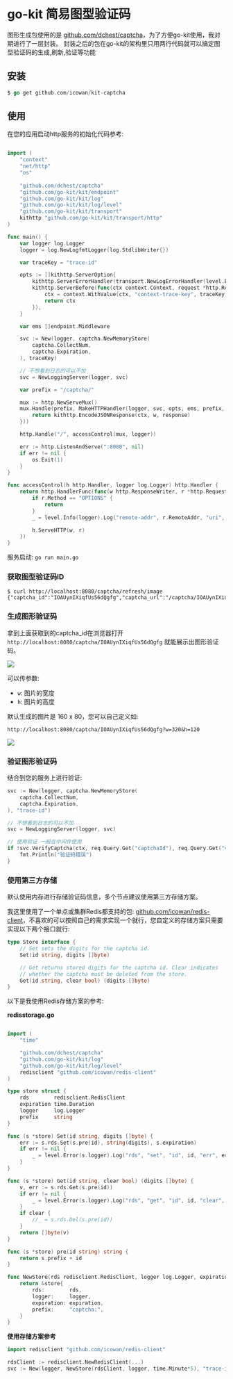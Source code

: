 # go-kit 简易图型验证码


图形生成包使用的是 [github.com/dchest/captcha](github.com/dchest/captcha)，为了方便go-kit使用，我对期进行了一层封装。
封装之后的包在go-kit的架构里只用两行代码就可以搞定图型验证码的生成,刷新,验证等功能

## 安装

```go
$ go get github.com/icowan/kit-captcha
```

## 使用

在您的应用启动http服务的初始化代码参考: 

```go 

import (
	"context"
	"net/http"
	"os"
	
	"github.com/dchest/captcha"
	"github.com/go-kit/kit/endpoint"
	"github.com/go-kit/kit/log"
	"github.com/go-kit/kit/log/level"
	"github.com/go-kit/kit/transport"
	kithttp "github.com/go-kit/kit/transport/http"
)

func main() {
	var logger log.Logger
	logger = log.NewLogfmtLogger(log.StdlibWriter{})

    var traceKey = "trace-id"

	opts := []kithttp.ServerOption{
		kithttp.ServerErrorHandler(transport.NewLogErrorHandler(level.Error(logger))),
		kithttp.ServerBefore(func(ctx context.Context, request *http.Request) context.Context {
			ctx = context.WithValue(ctx, "context-trace-key", traceKey)
			return ctx
		}),
	}

	var ems []endpoint.Middleware

	svc := New(logger, captcha.NewMemoryStore(
		captcha.CollectNum,
		captcha.Expiration,
	), traceKey)

    // 不想看到日志的可以不加
	svc = NewLoggingServer(logger, svc)

	var prefix = "/captcha/"

	mux := http.NewServeMux()
	mux.Handle(prefix, MakeHTTPHandler(logger, svc, opts, ems, prefix, func(ctx context.Context, w http.ResponseWriter, response interface{}) (err error) {
		return kithttp.EncodeJSONResponse(ctx, w, response)
	}))

	http.Handle("/", accessControl(mux, logger))

	err := http.ListenAndServe(":8080", nil)
	if err != nil {
		os.Exit(1)
	}
}

func accessControl(h http.Handler, logger log.Logger) http.Handler {
	return http.HandlerFunc(func(w http.ResponseWriter, r *http.Request) {
		if r.Method == "OPTIONS" {
			return
		}
		_ = level.Info(logger).Log("remote-addr", r.RemoteAddr, "uri", r.RequestURI, "method", r.Method, "length", r.ContentLength)

		h.ServeHTTP(w, r)
	})
}

```

服务启动: `go run main.go`


### 获取图型验证码ID

```
$ curl http://localhost:8080/captcha/refresh/image
{"captcha_id":"IOAUynIXiqfUs56dQgfg","captcha_url":"/captcha/IOAUynIXiqfUs56dQgfg"}
```

### 生成图形验证码

拿到上面获取到的captcha_id在浏览器打开 `http://localhost:8080/captcha/IOAUynIXiqfUs56dQgfg` 就能展示出图形验证码。

![](media/16014521771539/16014543282053.jpg)

可以传参数:

- `w`: 图片的宽度
- `h`: 图片的高度

默认生成的图片是 160 x 80，您可以自己定义如:

`http://localhost:8080/captcha/IOAUynIXiqfUs56dQgfg?w=320&h=120`

![](media/16014521771539/16014544592239.jpg)


### 验证图形验证码

结合到您的服务上进行验证:

```go
svc := New(logger, captcha.NewMemoryStore(
    captcha.CollectNum,
    captcha.Expiration,
), "trace-id")

// 不想看到日志的可以不加
svc = NewLoggingServer(logger, svc)

// 使用验证 一般在中间件使用
if !svc.VerifyCaptcha(ctx, req.Query.Get("captchaId"), req.Query.Get("verifyCode")) {
    fmt.Println("验证码错误")
} 
```

### 使用第三方存储

默认使用内存进行存储验证码信息，多个节点建议使用第三方存储方案。

我这里使用了一个单点或集群Redis都支持的包: [github.com/icowan/redis-client](github.com/icowan/redis-client)，不喜欢的可以按照自己的需求实现一个就行，您自定义的存储方案只需要实现以下两个接口就行:

```go
type Store interface {
	// Set sets the digits for the captcha id.
	Set(id string, digits []byte)

	// Get returns stored digits for the captcha id. Clear indicates
	// whether the captcha must be deleted from the store.
	Get(id string, clear bool) (digits []byte)
}
```

以下是我使用Redis存储方案的参考: 

**redisstorage.go**

```go

import (
	"time"

	"github.com/dchest/captcha"
	"github.com/go-kit/kit/log"
	"github.com/go-kit/kit/log/level"
	redisclient "github.com/icowan/redis-client"
)

type store struct {
	rds        redisclient.RedisClient
	expiration time.Duration
	logger     log.Logger
	prefix     string
}

func (s *store) Set(id string, digits []byte) {
	err := s.rds.Set(s.pre(id), string(digits), s.expiration)
	if err != nil {
		_ = level.Error(s.logger).Log("rds", "set", "id", id, "err", err.Error())
	}
}

func (s *store) Get(id string, clear bool) (digits []byte) {
	v, err := s.rds.Get(s.pre(id))
	if err != nil {
		_ = level.Error(s.logger).Log("rds", "get", "id", id, "clear", clear, "err", err.Error())
	}
	if clear {
		//_ = s.rds.Del(s.pre(id))
	}
	return []byte(v)
}

func (s *store) pre(id string) string {
	return s.prefix + id
}

func NewStore(rds redisclient.RedisClient, logger log.Logger, expiration time.Duration) captcha.Store {
	return &store{
		rds:        rds,
		logger:     logger,
		expiration: expiration,
		prefix:     "captcha:",
	}
}
```

**使用存储方案参考**

```go
import redisclient "github.com/icowan/redis-client"

rdsClient := redisclient.NewRedisClient(...)
svc := New(logger, NewStore(rdsClient, logger, time.Minute*5), "trace-id")
```
